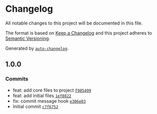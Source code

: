 # Changelog

All notable changes to this project will be documented in this file.

The format is based on [Keep a Changelog](https://keepachangelog.com/en/1.0.0/)
and this project adheres to [Semantic Versioning](https://semver.org/spec/v2.0.0.html).

Generated by [`auto-changelog`](https://github.com/CookPete/auto-changelog).

## 1.0.0

### Commits

- feat: add core files to project [`f985499`](https://github.com/themakunga/template-node-fastify-ts/commit/f98549985d136ba371d8c95dac70b87c44c6f6dc)
- feat: add initial files [`1ef8822`](https://github.com/themakunga/template-node-fastify-ts/commit/1ef882236b62a93e81d94768a60bd738838f7b9f)
- fix: commit message hook [`e306e03`](https://github.com/themakunga/template-node-fastify-ts/commit/e306e03f3b04e377eb435e1ae66a730dd6dce5c7)
- Initial commit [`c7f6752`](https://github.com/themakunga/template-node-fastify-ts/commit/c7f6752cbe6839aab18640a7e484ea92b9125eb4)
